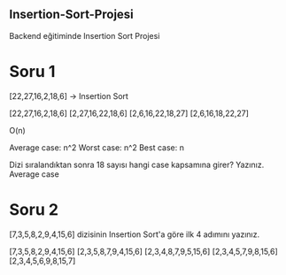 ## Insertion-Sort-Projesi
Backend eğitiminde Insertion Sort Projesi 
# Soru 1
[22,27,16,2,18,6] -> Insertion Sort

[22,27,16,2,18,6]
[2,27,16,22,18,6]
[2,6,16,22,18,27]
[2,6,16,18,22,27]
 
 O(n)

 Average case: n^2
 Worst case: n^2
 Best case: n

Dizi sıralandıktan sonra 18 sayısı hangi case kapsamına girer? Yazınız. Average case

# Soru 2

 [7,3,5,8,2,9,4,15,6] dizisinin Insertion Sort'a göre ilk 4 adımını yazınız.

 [7,3,5,8,2,9,4,15,6]
 [2,3,5,8,7,9,4,15,6]
 [2,3,4,8,7,9,5,15,6]
 [2,3,4,5,7,9,8,15,6]
 [2,3,4,5,6,9,8,15,7]